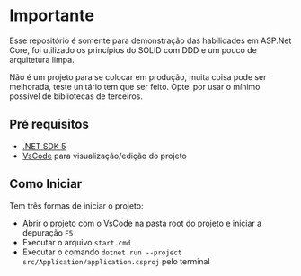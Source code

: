 # Importante

Esse repositório é somente para demonstração das habilidades em ASP.Net Core, foi utilizado os princípios do SOLID com DDD e um pouco de arquitetura limpa.

Não é um projeto para se colocar em produção, muita coisa pode ser melhorada, teste unitário tem que ser feito. Optei por usar o mínimo possível de bibliotecas de terceiros.

## Pré requisitos

* [.NET SDK 5](https://dotnet.microsoft.com/download/dotnet/5.0)
* [VsCode](https://code.visualstudio.com/download) para visualização/edição do projeto

## Como Iniciar

Tem três formas de iniciar o projeto:

* Abrir o projeto com o VsCode na pasta root do projeto e iniciar a depuração `F5`
* Executar o arquivo `start.cmd`
* Executar o comando `dotnet run --project src/Application/application.csproj` pelo terminal
